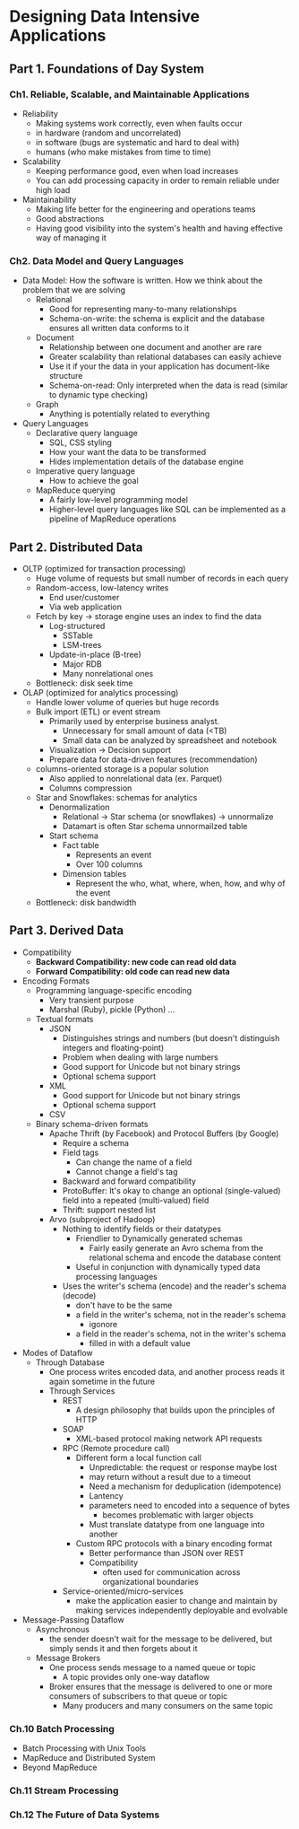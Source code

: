 # Designing Data Intensive Applications

## Part 1. Foundations of Day System

### Ch1. Reliable, Scalable, and Maintainable Applications

- Reliability
  - Making systems work correctly, even when faults occur
  - in hardware (random and uncorrelated)
  - in software (bugs are systematic and hard to deal with)
  - humans (who make mistakes from time to time)
- Scalability
  - Keeping performance good, even when load increases
  - You can add processing capacity in order to remain reliable under high load
- Maintainability
  - Making life better for the engineering and operations teams
  - Good abstractions
  - Having good visibility into the system's health and having effective way of managing it

### Ch2. Data Model and Query Languages

- Data Model: How the software is written. How we think about the problem that we are solving
  - Relational
    - Good for representing many-to-many relationships
    - Schema-on-write: the schema is explicit and the database ensures all written data conforms to it
  - Document
    - Relationship between one document and another are rare
    - Greater scalability than relational databases can easily achieve
    - Use it if your the data in your application has document-like structure
    - Schema-on-read: Only interpreted when the data is read (similar to dynamic type checking)
  - Graph
    - Anything is potentially related to everything
- Query Languages
  - Declarative query language
    - SQL, CSS styling
    - How your want the data to be transformed
    - Hides implementation details of the database engine
  - Imperative query language
    - How to achieve the goal
  - MapReduce querying
    - A fairly low-level programming model
    - Higher-level query languages like SQL can be implemented as a pipeline of MapReduce operations

## Part 2. Distributed Data

- OLTP (optimized for transaction processing)
  - Huge volume of requests but small number of records in each query
  - Random-access, low-latency writes
    - End user/customer
    - Via web application
  - Fetch by key -> storage engine uses an index to find the data
    - Log-structured
      - SSTable
      - LSM-trees
    - Update-in-place (B-tree)
      - Major RDB
      - Many nonrelational ones
  - Bottleneck: disk seek time
- OLAP (optimized for analytics processing)
  - Handle lower volume of queries but huge records
  - Bulk import (ETL) or event stream
    - Primarily used by enterprise business analyst.
      - Unnecessary for small amount of data (<TB)
      - Small data can be analyzed by spreadsheet and notebook
    - Visualization -> Decision support
    - Prepare data for data-driven features (recommendation)
  - columns-oriented storage is a popular solution
    - Also applied to nonrelational data (ex. Parquet)
    - Columns compression
  - Star and Snowflakes: schemas for analytics
    - Denormalization
      - Relational -> Star schema (or snowflakes) -> unnormalize
      - Datamart is often Star schema unnormailzed table
    - Start schema
      - Fact table
        - Represents an event
        - Over 100 columns
      - Dimension tables
        - Represent the who, what, where, when, how, and why of the event
  - Bottleneck: disk bandwidth

## Part 3. Derived Data

- Compatibility
  - **Backward Compatibility: new code can read old data**
  - **Forward Compatibility: old code can read new data**
- Encoding Formats
  - Programming language-specific encoding
    - Very transient purpose
    - Marshal (Ruby), pickle (Python) ...
  - Textual formats
    - JSON
      - Distinguishes strings and numbers (but doesn't distinguish integers and floating-point)
      - Problem when dealing with large numbers
      - Good support for Unicode but not binary strings
      - Optional schema support
    - XML
      - Good support for Unicode but not binary strings
      - Optional schema support
    - CSV
  - Binary schema-driven formats
    - Apache Thrift (by Facebook) and Protocol Buffers (by Google)
      - Require a schema
      - Field tags
        - Can change the name of a field
        - Cannot change a field's tag
      - Backward and forward compatibility
      - ProtoBuffer: It's okay to change an optional (single-valued) field into a repeated (multi-valued) field
      - Thrift: support nested list
    - Arvo (subproject of Hadoop)
      - Nothing to identify fields or their datatypes
        - Friendlier to Dynamically generated schemas
          - Fairly easily generate an Avro schema from the relational schema and encode the database content
        - Useful in conjunction with dynamically typed data processing languages
      - Uses the writer's schema (encode) and the reader's schema (decode)
        - don't have to be the same
        - a field in the writer's schema, not in the reader's schema
          - igonore
        - a field in the reader's schema, not in the writer's schema
          - filled in with a default value
- Modes of Dataflow
  - Through Database
    - One process writes encoded data, and another process reads it again sometime in the future
    - Through Services
      - REST
        - A design philosophy that builds upon the principles of HTTP
      - SOAP
        - XML-based protocol making network API requests
      - RPC (Remote procedure call)
        - Different form a local function call
          - Unpredictable: the request or response maybe lost
          - may return without a result due to a timeout
          - Need a mechanism for deduplication (idempotence)
          - Lantency
          - parameters need to encoded into a sequence of bytes
            - becomes problematic with larger objects
          - Must translate datatype from one language into another
        - Custom RPC protocols with a binary encoding format
          - Better performance than JSON over REST
          - Compatibility
            - often used for communication across organizational boundaries
      - Service-oriented/micro-services
        - make the application easier to change and maintain by making services independently deployable and evolvable
- Message-Passing Dataflow
  - Asynchronous
    - the sender doesn't wait for the message to be delivered, but simply sends it and then forgets about it
  - Message Brokers
    - One process sends message to a named queue or topic
      - A topic provides only one-way dataflow
    - Broker ensures that the message is delivered to one or more consumers of subscribers to that queue or topic
      - Many producers and many consumers on the same topic

### Ch.10 Batch Processing

- Batch Processing with Unix Tools
- MapReduce and Distributed System
- Beyond MapReduce

### Ch.11 Stream Processing

### Ch.12 The Future of Data Systems
